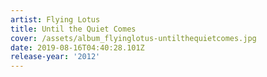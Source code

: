 ```yaml
---
artist: Flying Lotus
title: Until the Quiet Comes
cover: /assets/album_flyinglotus-untilthequietcomes.jpg
date: 2019-08-16T04:40:28.101Z
release-year: '2012'
---
```


